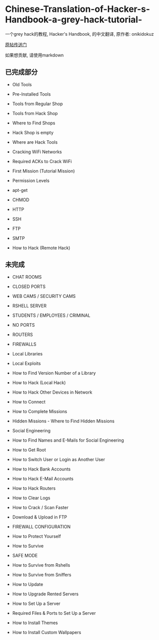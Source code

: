 # Chinese-Translation-of-Hacker-s-Handbook-a-grey-hack-tutorial-

一个grey hack的教程, Hacker's Handbook, 的中文翻译, 原作者: onikidokuz

[原帖传送门](https://steamcommunity.com/sharedfiles/filedetails/?id=1905138308)

如果想贡献, 请使用markdown

## 已完成部分

- Old Tools
- Pre-Installed Tools
- Tools from Regular Shop
- Tools from Hack Shop
- Where to Find Shops
- Hack Shop is empty
- Where are Hack Tools
- Cracking WiFi Networks
- Required ACKs to Crack WiFi
- First Mission (Tutorial Mission)
- Permission Levels
- apt-get
- CHMOD
- HTTP
- SSH
- FTP
- SMTP

- How to Hack (Remote Hack)

## 未完成


- CHAT ROOMS
- CLOSED PORTS
- WEB CAMS / SECURITY CAMS
- RSHELL SERVER
- STUDENTS / EMPLOYEES / CRIMINAL
- NO PORTS
- ROUTERS
- FIREWALLS
- Local Libraries
- Local Exploits
- How to Find Version Number of a Library

- How to Hack (Local Hack)
- How to Hack Other Devices in Network
- How to Connect
- How to Complete Missions
- Hidden Missions - Where to Find Hidden Missions
- Social Engineering
- How to Find Names and E-Mails for Social Engineering
- How to Get Root
- How to Switch User or Login as Another User
- How to Hack Bank Accounts
- How to Hack E-Mail Accounts
- How to Hack Routers
- How to Clear Logs
- How to Crack / Scan Faster
- Download & Upload in FTP
- FIREWALL CONFIGURATION
- How to Protect Yourself
- How to Survive
- SAFE MODE
- How to Survive from Rshells
- How to Survive from Sniffers
- How to Update
- How to Upgrade Rented Servers
- How to Set Up a Server
- Required Files & Ports to Set Up a Server
- How to Install Themes
- How to Install Custom Wallpapers
